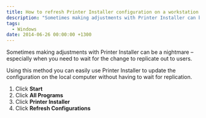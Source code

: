 ```yaml
---
title: How to refresh Printer Installer configuration on a workstation
description: "Sometimes making adjustments with Printer Installer can be a nightmare especially when you need to wait for the change to replicate out to users."
tags:
  - Windows
date: 2014-06-26 00:00:00 +1300
---
```

Sometimes making adjustments with Printer Installer can be a nightmare &#8211; especially when you need to wait for the change to replicate out to users.

Using this method you can easily use Printer Installer to update the configuration on the local computer without having to wait for replication.

  1. Click **Start**
  2. Click **All Programs**
  3. Click **Printer Installer**
  4. Click **Refresh Configurations**
